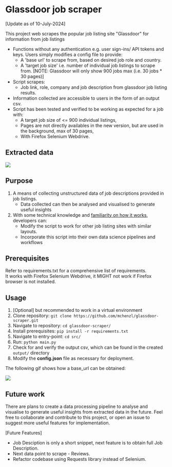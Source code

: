 # Glassdoor job scraper


[Update as of 10-July-2024]

This project web scrapes the popular job listing site "Glassdoor" for information from job listings
* Functions without any authentication e.g. user sign-ins/ API tokens and keys. Users simply modifies a config file to provide: 
   - A 'base url' to scrape from, based on desired job role and country.
   - A 'target job size' i.e. number of individual job listings to scrape from. [NOTE: Glassdoor will only show 900 jobs max (i.e. 30 jobs * 30 pages)]
* Script scrapes:
   - Job link, role, company and job description from glassdoor job listing results. 
* Information collected are accessible to users in the form of an output csv.
* Script has been tested and verified to be working as expected for a job with: 
   - A target job size of <= 900 individual listings, 
   - Pages are not directly availables in the new version, but are used in the background, max of 30 pages,
   - With Firefox Selenium Webdrive.

## Extracted data
![](https://github.com/mchenzl/glassdoor-scraper/blob/master/docs/def-3.jpg)
   
## Purpose
1. A means of collecting unstructured data of job descriptions provided in job listings.
   - Data collected can then be analysed and visualised to generate useful insights
2. With some technical knowledge and [familiarity on how it works](https://github.com/mchenzl/glassdoor-scraper/blob/master/docs/README.md#how-it-works), developers can:
   - Modify the script to work for other job listing sites with similar layouts.
   - Incorporate this script into their own data science pipelines and workflows

## Prerequisites

Refer to requirements.txt for a comprehensive list of requirements.</br>
It works with Firefox Selenium Webdrive, it MIGHT not work if Firefox browser is not installed.

## Usage
1. [Optional] but recommended to work in a virtual environment
2. Clone repository: `git clone https://github.com/mchenzl/glassdoor-scraper.git`
3. Navigate to repository: `cd glassdoor-scraper/`
4. Install prerequisites: `pip install -r requirements.txt`
5. Navigate to entry-point: `cd src/`
6. Run: `python main.py`
7. Check for and verify the output csv, which can be found in the created `output/` directory
5. Modify the **config.json** file as necessary for deployment.</br>

The following gif shows how a base_url can be obtained:

![](https://github.com/mchenzl/glassdoor-scraper/blob/master/docs/baseURL.gif)

## Future work

There are plans to create a data processing pipeline to analyse and visualise to generate useful insights from extracted data in the future. Feel free to collaborate and contribute to this project, or open an issue to suggest more useful features for implementation.

[Future Features]
- Job Desciption is only a short snippet, next feature is to obtain full Job Description.
- Next data point to scrape - Reviews.
- Refactor codebase using Requests library instead of Selenium.
    

